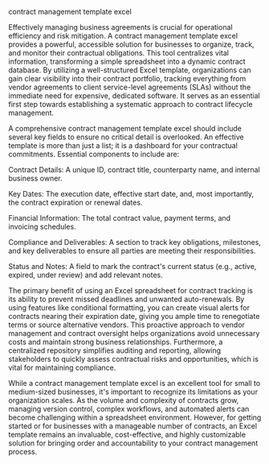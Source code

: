 contract management template excel


Effectively managing business agreements is crucial for operational efficiency and risk mitigation. A contract management template excel provides a powerful, accessible solution for businesses to organize, track, and monitor their contractual obligations. This tool centralizes vital information, transforming a simple spreadsheet into a dynamic contract database. By utilizing a well-structured Excel template, organizations can gain clear visibility into their contract portfolio, tracking everything from vendor agreements to client service-level agreements (SLAs) without the immediate need for expensive, dedicated software. It serves as an essential first step towards establishing a systematic approach to contract lifecycle management.



A comprehensive contract management template excel should include several key fields to ensure no critical detail is overlooked. An effective template is more than just a list; it is a dashboard for your contractual commitments. Essential components to include are:




Contract Details: A unique ID, contract title, counterparty name, and internal business owner.


Key Dates: The execution date, effective start date, and, most importantly, the contract expiration or renewal dates.


Financial Information: The total contract value, payment terms, and invoicing schedules.


Compliance and Deliverables: A section to track key obligations, milestones, and key deliverables to ensure all parties are meeting their responsibilities.


Status and Notes: A field to mark the contract's current status (e.g., active, expired, under review) and add relevant notes.





The primary benefit of using an Excel spreadsheet for contract tracking is its ability to prevent missed deadlines and unwanted auto-renewals. By using features like conditional formatting, you can create visual alerts for contracts nearing their expiration date, giving you ample time to renegotiate terms or source alternative vendors. This proactive approach to vendor management and contract oversight helps organizations avoid unnecessary costs and maintain strong business relationships. Furthermore, a centralized repository simplifies auditing and reporting, allowing stakeholders to quickly assess contractual risks and opportunities, which is vital for maintaining compliance.



While a contract management template excel is an excellent tool for small to medium-sized businesses, it's important to recognize its limitations as your organization scales. As the volume and complexity of contracts grow, managing version control, complex workflows, and automated alerts can become challenging within a spreadsheet environment. However, for getting started or for businesses with a manageable number of contracts, an Excel template remains an invaluable, cost-effective, and highly customizable solution for bringing order and accountability to your contract management process.
